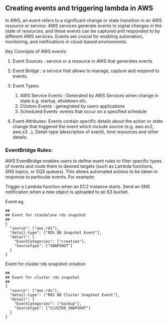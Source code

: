 ## Creating events and triggering lambda in AWS

In AWS, an event refers to a significant change or state transition in an AWS resource or service. AWS services generate events to signal changes in the state of resources, and these events can be captured and responded to by different AWS services. Events are crucial for enabling automation, monitoring, and notifications in cloud-based environments.

Key Concepts of AWS events:
1. Event Sources : service or a resource in AWS that generates events
2. Event Bridge : a service that allows to manage, capture and respond to events.
3. Event Types: 
	1. AWS Service Events : Generated by AWS Services when change in state e.g. startup, shutdown etc.
	1. CUstom Events : genegrated by users applications
	1. Scheduled Events: events that occur on a specified schedule 

4. Event Attributes: Events contain specific details about the action or state change that triggered the event which include source (e.g. aws.ec2, aws.s3 ..), Detail-type (description of event), time resources and other details.

### EventBridge Rules:
AWS EventBridge enables users to define event rules to filter specific types of events and route them to desired targets (such as Lambda functions, SNS topics, or SQS queues). This allows automated actions to be taken in response to particular events. For example:

Trigger a Lambda function when an EC2 instance starts.
Send an SNS notification when a new object is uploaded to an S3 bucket.  


Event eg.
```
##
## Event for standalone rds snapshot
##
{
  "source": ["aws.rds"],
  "detail-type": ["RDS DB Snapshot Event"],
  "detail": {
    "EventCategories": ["creation"],
    "SourceType": ["SNAPSHOT"]
  }
}
```

Event for cluster rds snapshot creation
```
##
## Event for cluster rds snapshot
##
{
  "source": ["aws.rds"],
  "detail-type": ["RDS DB Cluster Snapshot Event"],
  "detail": {
    "EventCategories": ["backup"],
    "SourceType": ["CLUSTER_SNAPSHOT"]
  }
}
```

